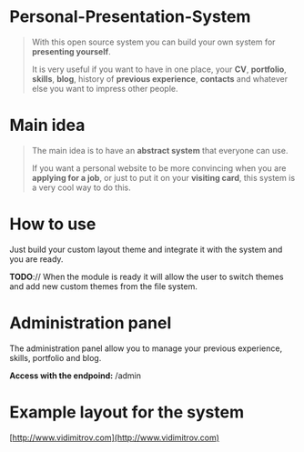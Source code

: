Personal-Presentation-System
============================

> With this open source system you can build your own system for **presenting yourself**. 
>
> It is very useful if you want to have in one place, your **CV**, **portfolio**, **skills**, **blog**, history of **previous experience**, **contacts** and whatever else you want to impress other people. 

Main idea
============================
> The main idea is to have an **abstract system** that everyone can use. 
> 
> If you want a personal website to be more convincing when you are **applying for a job**, or just to put it on your **visiting card**, this system is a very cool way to do this. 

How to use
============================
Just build your custom layout theme and integrate it with the system and you are ready. 

**TODO**:// When the module is ready it will allow the user to switch themes and add new custom themes from the file system.

Administration panel
============================
The administration panel allow you to manage your previous experience, skills, portfolio and blog.

**Access with the endpoind:** /admin

Example layout for the system
============================

[http://www.vidimitrov.com](http://www.vidimitrov.com)
